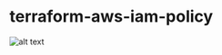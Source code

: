 # terraform-aws-iam-policy

![alt text](https://img.shields.io/badge/terraform-%3E%3D%200.12.20-blueviolet "Terraform version")